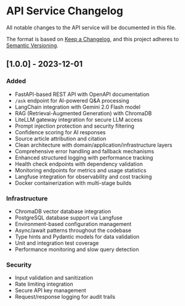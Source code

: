 # API Service Changelog

All notable changes to the API service will be documented in this file.

The format is based on [Keep a Changelog](https://keepachangelog.com/en/1.0.0/),
and this project adheres to [Semantic Versioning](https://semver.org/spec/v2.0.0.html).

## [1.0.0] - 2023-12-01

### Added
- FastAPI-based REST API with OpenAPI documentation
- `/ask` endpoint for AI-powered Q&A processing
- LangChain integration with Gemini 2.0 Flash model
- RAG (Retrieval-Augmented Generation) with ChromaDB
- LiteLLM gateway integration for secure LLM access
- Prompt injection protection and security filtering
- Confidence scoring for AI responses
- Source article attribution and citation
- Clean architecture with domain/application/infrastructure layers
- Comprehensive error handling and fallback mechanisms
- Enhanced structured logging with performance tracking
- Health check endpoints with dependency validation
- Monitoring endpoints for metrics and usage statistics
- Langfuse integration for observability and cost tracking
- Docker containerization with multi-stage builds

### Infrastructure
- ChromaDB vector database integration
- PostgreSQL database support via Langfuse
- Environment-based configuration management
- Async/await patterns throughout the codebase
- Type hints and Pydantic models for data validation
- Unit and integration test coverage
- Performance monitoring and slow query detection

### Security
- Input validation and sanitization
- Rate limiting integration
- Secure API key management
- Request/response logging for audit trails
